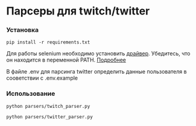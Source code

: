 Парсеры для twitch/twitter
=====================



### Установка

```shell
pip install -r requirements.txt
```
Для работы selenium необходимо установить [драйвер](https://sites.google.com/a/chromium.org/chromedriver/downloads). 
Убедитесь, что он находится в переменной PATH. [Подробнее](https://www.selenium.dev/documentation/en/webdriver/driver_requirements/)

В файле .env для парсинга twitter определить данные пользователя в сооветствии с .env.example 

### Использование

```shell
python parsers/twitch_parser.py

python parsers/twitter_parser.py
```